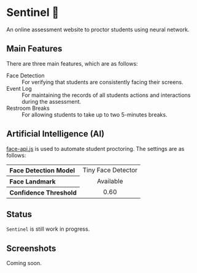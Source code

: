 # Sentinel 🚧
An online assessment website to proctor students using neural network.

## Main Features
There are three main features, which are as follows:
<dl>
  <dt>Face Detection</dt>
  <dd>For verifying that students are consistently facing their screens.</dd>
  <dt>Event Log</dt>
  <dd>For maintaining the records of all students actions and interactions during the assessment.</dd>
  <dt>Restroom Breaks</dt>
  <dd>For allowing students to take up to two 5-minutes breaks.</dd>
</dl>

## Artificial Intelligence (AI)
[face-api.js](https://github.com/justadudewhohacks/face-api,js) is used to automate student proctoring. The settings are as follows:
<table>
  <tr>
    <th align="left">Face Detection Model</th>
    <td align="center">Tiny Face Detector</td>
  </tr>
  <tr>
    <th align="left">Face Landmark</th>
    <td align="center">Available</td>
  </tr>
  <tr>
    <th align="left">Confidence Threshold</th>
    <td align="center">0.60</td>
  </tr>
</table>

## Status
`Sentinel` is still work in progress.

## Screenshots
Coming soon.
